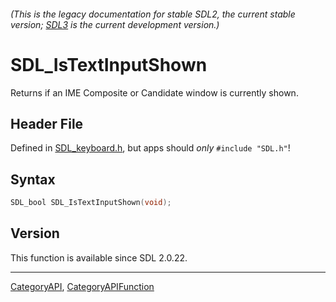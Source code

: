 ###### (This is the legacy documentation for stable SDL2, the current stable version; [SDL3](https://wiki.libsdl.org/SDL3/) is the current development version.)
# SDL_IsTextInputShown

Returns if an IME Composite or Candidate window is currently shown.

## Header File

Defined in [SDL_keyboard.h](https://github.com/libsdl-org/SDL/blob/SDL2/include/SDL_keyboard.h), but apps should _only_ `#include "SDL.h"`!

## Syntax

```c
SDL_bool SDL_IsTextInputShown(void);

```

## Version

This function is available since SDL 2.0.22.

----
[CategoryAPI](CategoryAPI), [CategoryAPIFunction](CategoryAPIFunction)

